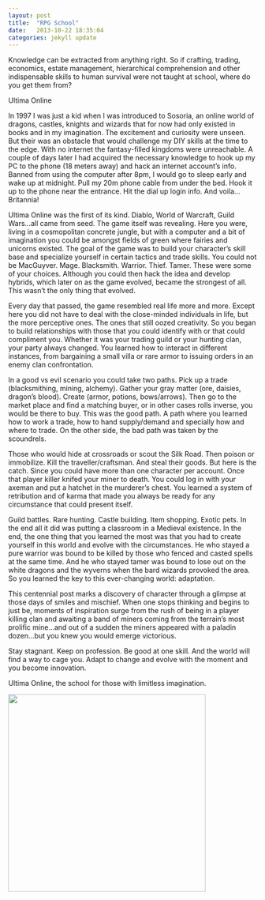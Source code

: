 ```yaml
---
layout: post
title:  "RPG School"
date:   2013-10-22 18:35:04
categories: jekyll update
---
```

Knowledge can be extracted from anything right. So if crafting, trading, economics, estate management, hierarchical comprehension and other indispensable skills to human survival were not taught at school, where do you get them from?

Ultima Online

In 1997 I was just a kid when I was introduced to Sosoria, an online world of dragons, castles, knights and wizards that for now had only existed in books and in my imagination. The excitement and curiosity were unseen. But their was an obstacle that would challenge my DIY skills at the time to the edge. With no internet the fantasy-filled kingdoms were unreachable. A couple of days later I had acquired the necessary knowledge to hook up my PC to the phone (18 meters away) and hack an internet account’s info. Banned from using the computer after 8pm, I would go to sleep early and wake up at midnight. Pull my 20m phone cable from under the bed. Hook it up to the phone near the entrance. Hit the dial up login info. And voila…Britannia!

Ultima Online was the first of its kind. Diablo, World of Warcraft, Guild Wars…all came from seed. The game itself was revealing. Here you were, living in a cosmopolitan concrete jungle, but with a computer and a bit of imagination you could be amongst fields of green where fairies and unicorns existed. The goal of the game was to build your character’s skill base and specialize yourself in certain tactics and trade skills. You could not be MacGuyver. Mage. Blacksmith. Warrior. Thief. Tamer. These were some of your choices. Although you could then hack the idea and develop hybrids, which later on as the game evolved, became the strongest of all. This wasn’t the only thing that evolved.

Every day that passed, the game resembled real life more and more. Except here you did not have to deal with the close-minded individuals in life, but the more perceptive ones. The ones that still oozed creativity. So you began to build relationships with those that you could identify with or that could compliment you. Whether it was your trading guild or your hunting clan, your party always changed. You learned how to interact in different instances, from bargaining a small villa or rare armor to issuing orders in an enemy clan confrontation.

In a good vs evil scenario you could take two paths. Pick up a trade (blacksmithing, mining, alchemy). Gather your gray matter (ore, daisies, dragon’s blood). Create (armor, potions, bows/arrows). Then go to the market place and find a matching buyer, or in other cases rolls inverse, you would be there to buy. This was the good path. A path where you learned how to work a trade, how to hand supply/demand and specially how and where to trade. On the other side, the bad path was taken by the scoundrels.

Those who would hide at crossroads or scout the Silk Road. Then poison or immobilize. Kill the traveller/craftsman. And steal their goods. But here is the catch. Since you could have more than one character per account. Once that player killer knifed your miner to death. You could log in with your axeman and put a hatchet in the murderer’s chest. You learned a system of retribution and of karma that made you always be ready for any circumstance that could present itself.

Guild battles. Rare hunting. Castle building. Item shopping. Exotic pets. In the end all it did was putting a classroom in a Medieval existence. In the end, the one thing that you learned the most was that you had to create yourself in this world and evolve with the circumstances. He who stayed a pure warrior was bound to be killed by those who fenced and casted spells at the same time. And he who stayed tamer was bound to lose out on the white dragons and the wyverns when the bard wizards provoked the area. So you learned the key to this ever-changing world: adaptation.

This centennial post marks a discovery of character through a glimpse at those days of smiles and mischief. When one stops thinking and begins to just be, moments of inspiration surge from the rush of being in a player killing clan and awaiting a band of miners coming from the terrain’s most prolific mine…and out of a sudden the miners appeared with a paladin dozen…but you knew you would emerge victorious.

Stay stagnant. Keep on profession. Be good at one skill. And the world will find a way to cage you. Adapt to change and evolve with the moment and you become innovation.

Ultima Online, the school for those with limitless imagination.

<img src="http://lightbulbmanifesto.files.wordpress.com/2012/11/ultima_online.jpg?w=580" style="height:400px; width:auto;">
